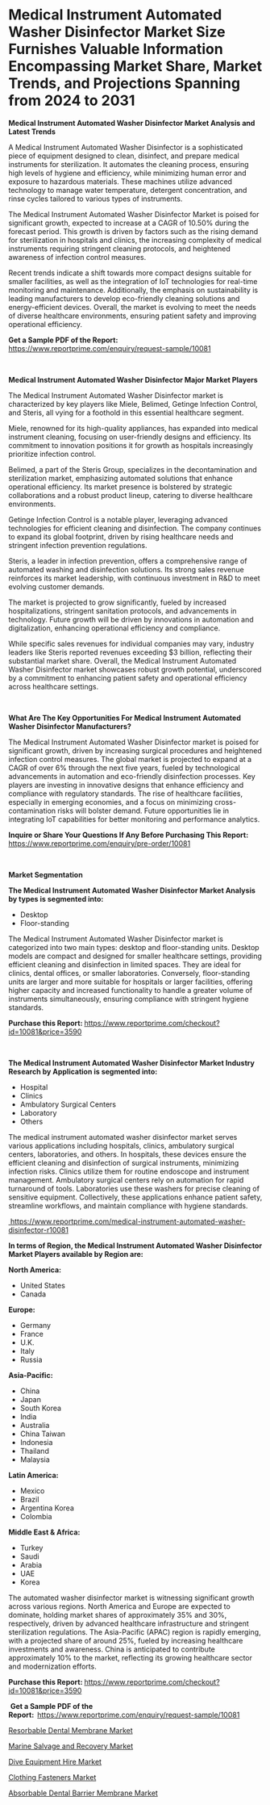 <p><h1>Medical Instrument Automated Washer Disinfector Market Size Furnishes Valuable Information Encompassing Market Share, Market Trends, and Projections Spanning from 2024 to 2031</h1></p><p><strong>Medical Instrument Automated Washer Disinfector Market Analysis and Latest Trends</strong></p>
<p><p>A Medical Instrument Automated Washer Disinfector is a sophisticated piece of equipment designed to clean, disinfect, and prepare medical instruments for sterilization. It automates the cleaning process, ensuring high levels of hygiene and efficiency, while minimizing human error and exposure to hazardous materials. These machines utilize advanced technology to manage water temperature, detergent concentration, and rinse cycles tailored to various types of instruments.</p><p>The Medical Instrument Automated Washer Disinfector Market is poised for significant growth, expected to increase at a CAGR of 10.50% during the forecast period. This growth is driven by factors such as the rising demand for sterilization in hospitals and clinics, the increasing complexity of medical instruments requiring stringent cleaning protocols, and heightened awareness of infection control measures. </p><p>Recent trends indicate a shift towards more compact designs suitable for smaller facilities, as well as the integration of IoT technologies for real-time monitoring and maintenance. Additionally, the emphasis on sustainability is leading manufacturers to develop eco-friendly cleaning solutions and energy-efficient devices. Overall, the market is evolving to meet the needs of diverse healthcare environments, ensuring patient safety and improving operational efficiency.</p></p>
<p><strong>Get a Sample PDF of the Report:&nbsp;</strong> <a href="https://www.reportprime.com/enquiry/request-sample/10081?utm_campaign=950&utm_medium=2&utm_source=Github&utm_content=ia&utm_term=28112024&utm_id=medical-instrument-automated-washer-disinfector">https://www.reportprime.com/enquiry/request-sample/10081</a></p>
<p>&nbsp;</p>
<p><strong>Medical Instrument Automated Washer Disinfector Major Market Players</strong></p>
<p><p>The Medical Instrument Automated Washer Disinfector market is characterized by key players like Miele, Belimed, Getinge Infection Control, and Steris, all vying for a foothold in this essential healthcare segment. </p><p>Miele, renowned for its high-quality appliances, has expanded into medical instrument cleaning, focusing on user-friendly designs and efficiency. Its commitment to innovation positions it for growth as hospitals increasingly prioritize infection control.</p><p>Belimed, a part of the Steris Group, specializes in the decontamination and sterilization market, emphasizing automated solutions that enhance operational efficiency. Its market presence is bolstered by strategic collaborations and a robust product lineup, catering to diverse healthcare environments.</p><p>Getinge Infection Control is a notable player, leveraging advanced technologies for efficient cleaning and disinfection. The company continues to expand its global footprint, driven by rising healthcare needs and stringent infection prevention regulations.</p><p>Steris, a leader in infection prevention, offers a comprehensive range of automated washing and disinfection solutions. Its strong sales revenue reinforces its market leadership, with continuous investment in R&D to meet evolving customer demands.</p><p>The market is projected to grow significantly, fueled by increased hospitalizations, stringent sanitation protocols, and advancements in technology. Future growth will be driven by innovations in automation and digitalization, enhancing operational efficiency and compliance. </p><p>While specific sales revenues for individual companies may vary, industry leaders like Steris reported revenues exceeding $3 billion, reflecting their substantial market share. Overall, the Medical Instrument Automated Washer Disinfector market showcases robust growth potential, underscored by a commitment to enhancing patient safety and operational efficiency across healthcare settings. </p></p>
<p>&nbsp;</p>
<p><strong>What Are The Key Opportunities For Medical Instrument Automated Washer Disinfector Manufacturers?</strong></p>
<p><p>The Medical Instrument Automated Washer Disinfector market is poised for significant growth, driven by increasing surgical procedures and heightened infection control measures. The global market is projected to expand at a CAGR of over 6% through the next five years, fueled by technological advancements in automation and eco-friendly disinfection processes. Key players are investing in innovative designs that enhance efficiency and compliance with regulatory standards. The rise of healthcare facilities, especially in emerging economies, and a focus on minimizing cross-contamination risks will bolster demand. Future opportunities lie in integrating IoT capabilities for better monitoring and performance analytics.</p></p>
<p><strong>Inquire or Share Your Questions If Any Before Purchasing This Report:</strong> <a href="https://www.reportprime.com/enquiry/pre-order/10081?utm_campaign=950&utm_medium=2&utm_source=Github&utm_content=ia&utm_term=28112024&utm_id=medical-instrument-automated-washer-disinfector">https://www.reportprime.com/enquiry/pre-order/10081</a></p>
<p>&nbsp;</p>
<p><strong>Market Segmentation</strong></p>
<p><strong>The Medical Instrument Automated Washer Disinfector Market Analysis by types is segmented into:</strong></p>
<p><ul><li>Desktop</li><li>Floor-standing</li></ul></p>
<p><p>The Medical Instrument Automated Washer Disinfector market is categorized into two main types: desktop and floor-standing units. Desktop models are compact and designed for smaller healthcare settings, providing efficient cleaning and disinfection in limited spaces. They are ideal for clinics, dental offices, or smaller laboratories. Conversely, floor-standing units are larger and more suitable for hospitals or larger facilities, offering higher capacity and increased functionality to handle a greater volume of instruments simultaneously, ensuring compliance with stringent hygiene standards.</p></p>
<p><strong>Purchase this Report:&nbsp;</strong><a href="https://www.reportprime.com/checkout?id=10081&price=3590&utm_campaign=950&utm_medium=2&utm_source=Github&utm_content=ia&utm_term=28112024&utm_id=medical-instrument-automated-washer-disinfector">https://www.reportprime.com/checkout?id=10081&price=3590</a></p>
<p>&nbsp;</p>
<p><strong>The Medical Instrument Automated Washer Disinfector Market Industry Research by Application is segmented into:</strong></p>
<p><ul><li>Hospital</li><li>Clinics</li><li>Ambulatory Surgical Centers</li><li>Laboratory</li><li>Others</li></ul></p>
<p><p>The medical instrument automated washer disinfector market serves various applications including hospitals, clinics, ambulatory surgical centers, laboratories, and others. In hospitals, these devices ensure the efficient cleaning and disinfection of surgical instruments, minimizing infection risks. Clinics utilize them for routine endoscope and instrument management. Ambulatory surgical centers rely on automation for rapid turnaround of tools. Laboratories use these washers for precise cleaning of sensitive equipment. Collectively, these applications enhance patient safety, streamline workflows, and maintain compliance with hygiene standards.</p></p>
<p><a href="https://www.reportprime.com/medical-instrument-automated-washer-disinfector-r10081?utm_campaign=950&utm_medium=2&utm_source=Github&utm_content=ia&utm_term=28112024&utm_id=medical-instrument-automated-washer-disinfector">&nbsp;https://www.reportprime.com/medical-instrument-automated-washer-disinfector-r10081</a></p>
<p><strong>In terms of Region, the Medical Instrument Automated Washer Disinfector Market Players available by Region are:</strong></p>
<p>
    <p> <strong> North America: </strong>
        <ul>
            <li>United States</li>
            <li>Canada</li>
        </ul>
        </p> 
    <p> <strong> Europe: </strong>
        <ul>
            <li>Germany</li>
            <li>France</li>
            <li>U.K.</li>
            <li>Italy</li>
            <li>Russia</li>
        </ul>
        </p> 
    <p> <strong> Asia-Pacific: </strong>
        <ul>
            <li>China</li>
            <li>Japan</li>
            <li>South Korea</li>
            <li>India</li>
            <li>Australia</li>
            <li>China Taiwan</li>
            <li>Indonesia</li>
            <li>Thailand</li>
            <li>Malaysia</li>
        </ul>
        </p> 
    <p> <strong> Latin America: </strong>
        <ul>
            <li>Mexico</li>
            <li>Brazil</li>
            <li>Argentina Korea</li>
            <li>Colombia</li>
        </ul>
        </p> 
    <p> <strong> Middle East & Africa: </strong>
        <ul>
            <li>Turkey</li>
            <li>Saudi</li>
            <li>Arabia</li>
            <li>UAE</li>
            <li>Korea</li>
        </ul>
    </p>
    </p>
<p><p>The automated washer disinfector market is witnessing significant growth across various regions. North America and Europe are expected to dominate, holding market shares of approximately 35% and 30%, respectively, driven by advanced healthcare infrastructure and stringent sterilization regulations. The Asia-Pacific (APAC) region is rapidly emerging, with a projected share of around 25%, fueled by increasing healthcare investments and awareness. China is anticipated to contribute approximately 10% to the market, reflecting its growing healthcare sector and modernization efforts.</p></p>
<p><strong>Purchase this Report: </strong><a href="https://www.reportprime.com/checkout?id=10081&price=3590&utm_campaign=950&utm_medium=2&utm_source=Github&utm_content=ia&utm_term=28112024&utm_id=medical-instrument-automated-washer-disinfector">https://www.reportprime.com/checkout?id=10081&price=3590</a></p>
<p>&nbsp;<strong>Get a Sample PDF of the Report:&nbsp;&nbsp;</strong><a href="https://www.reportprime.com/enquiry/request-sample/10081?utm_campaign=950&utm_medium=2&utm_source=Github&utm_content=ia&utm_term=28112024&utm_id=medical-instrument-automated-washer-disinfector">https://www.reportprime.com/enquiry/request-sample/10081</a></p>
<p><strong></strong></p>
<p><p><a href="https://github.com/OlenFleming68/Market-Research-Report-List-1/blob/main/resorbable-dental-membrane-market.md?utm_campaign=950&utm_medium=2&utm_source=Github&utm_content=ia&utm_term=28112024&utm_id=medical-instrument-automated-washer-disinfector">Resorbable Dental Membrane Market</a></p><p><a href="https://issuu.com/reportprime-2/docs/marine-salvage-and-recovery-market-_21ecdc05171b3a?utm_campaign=950&utm_medium=2&utm_source=Github&utm_content=ia&utm_term=28112024&utm_id=medical-instrument-automated-washer-disinfector">Marine Salvage and Recovery Market</a></p><p><a href="https://issuu.com/reportprime-2/docs/dive-equipment-hire-market-size-203_a5f5bc405f072f?utm_campaign=950&utm_medium=2&utm_source=Github&utm_content=ia&utm_term=28112024&utm_id=medical-instrument-automated-washer-disinfector">Dive Equipment Hire Market</a></p><p><a href="https://www.linkedin.com/pulse/clothing-fasteners-market-global-regional-analysis-2024-2031-kflrf?utm_campaign=950&utm_medium=2&utm_source=Github&utm_content=ia&utm_term=28112024&utm_id=medical-instrument-automated-washer-disinfector">Clothing Fasteners Market</a></p><p><a href="https://github.com/XavierTyler76/Market-Research-Report-List-1/blob/main/absorbable-dental-barrier-membrane-market.md?utm_campaign=950&utm_medium=2&utm_source=Github&utm_content=ia&utm_term=28112024&utm_id=medical-instrument-automated-washer-disinfector">Absorbable Dental Barrier Membrane Market</a></p></p>